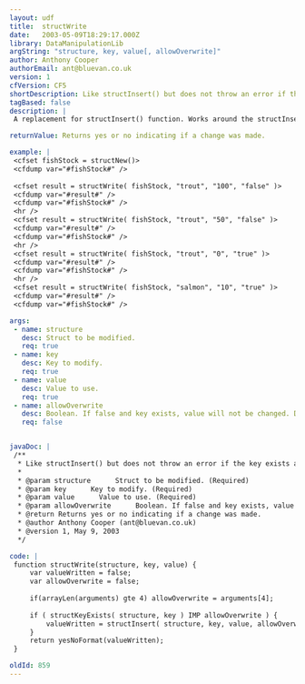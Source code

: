 ```yaml
---
layout: udf
title:  structWrite
date:   2003-05-09T18:29:17.000Z
library: DataManipulationLib
argString: "structure, key, value[, allowOverwrite]"
author: Anthony Cooper
authorEmail: ant@bluevan.co.uk
version: 1
cfVersion: CF5
shortDescription: Like structInsert() but does not throw an error if the key exists and you choose not to overwrite.
tagBased: false
description: |
 A replacement for structInsert() function. Works around the structInsert() feature of thowing an error if you are writing to a struct, the key exists, and you don't want to overwrite.

returnValue: Returns yes or no indicating if a change was made.

example: |
 <cfset fishStock = structNew()>
 <cfdump var="#fishStock#" />
 
 <cfset result = structWrite( fishStock, "trout", "100", "false" )>
 <cfdump var="#result#" />
 <cfdump var="#fishStock#" />
 <hr />
 <cfset result = structWrite( fishStock, "trout", "50", "false" )>
 <cfdump var="#result#" />
 <cfdump var="#fishStock#" />
 <hr />
 <cfset result = structWrite( fishStock, "trout", "0", "true" )>
 <cfdump var="#result#" />
 <cfdump var="#fishStock#" />
 <hr />
 <cfset result = structWrite( fishStock, "salmon", "10", "true" )>
 <cfdump var="#result#" />
 <cfdump var="#fishStock#" />

args:
 - name: structure
   desc: Struct to be modified.
   req: true
 - name: key
   desc: Key to modify.
   req: true
 - name: value
   desc: Value to use.
   req: true
 - name: allowOverwrite
   desc: Boolean. If false and key exists, value will not be changed. Defaults to false.
   req: false


javaDoc: |
 /**
  * Like structInsert() but does not throw an error if the key exists and you choose not to overwrite.
  * 
  * @param structure      Struct to be modified. (Required)
  * @param key      Key to modify. (Required)
  * @param value      Value to use. (Required)
  * @param allowOverwrite      Boolean. If false and key exists, value will not be changed. Defaults to false. (Optional)
  * @return Returns yes or no indicating if a change was made. 
  * @author Anthony Cooper (ant@bluevan.co.uk) 
  * @version 1, May 9, 2003 
  */

code: |
 function structWrite(structure, key, value) {
     var valueWritten = false;
     var allowOverwrite = false;
         
     if(arrayLen(arguments) gte 4) allowOverwrite = arguments[4];
 
     if ( structKeyExists( structure, key ) IMP allowOverwrite ) {
         valueWritten = structInsert( structure, key, value, allowOverwrite );
     }
     return yesNoFormat(valueWritten);
 }

oldId: 859
---
```


